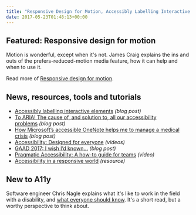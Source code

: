 ```yaml
---
title: "Responsive Design for Motion, Accessibly Labelling Interactive Elements, Accessibility: A How-To Guide for Teams and More"
date: 2017-05-23T01:48:13+00:00
---
```


## Featured: Responsive design for motion

Motion is wonderful, except when it's not. James Craig explains the ins and outs of the prefers-reduced-motion media feature, how it can help and when to use it.

Read more of [Responsive design for motion](https://webkit.org/blog/7551/responsive-design-for-motion/).

## News, resources, tools and tutorials

- [Accessibly labelling interactive elements](https://hiddedevries.nl/en/blog/2017-05-05-accessibly-labelling-interactive-elements) *(blog post)*
- [To ARIA! The cause of, and solution to, all our accessibility problems](http://webaim.org/blog/aria-cause-solution/) *(blog post)*
- [How Microsoft’s accessible OneNote helps me to manage a medical crisis](http://steve.sawczyn.com/how-microsofts-accessible-onenote-helps-me-to-manage-a-medical-crisis/) *(blog post)*
- [Accessibility: Designed for everyone](https://www.youtube.com/playlist?list=PLHFlHpPjgk7307LVoFKonAqq616WCzif7) *(videos)*
- [GAAD 2017: I wish I’d known…](https://www.paciellogroup.com/blog/2017/05/gaad-2017-i-wish-id-known/) *(blog post)*
- [Pragmatic Accessibility: A how-to guide for teams](https://www.youtube.com/watch?v=A5XzoDT37iM) *(video)*
- [Accessibility in a responsive world](https://www.filamentgroup.com/lab/accessibility-funka.html) *(resource)*

## New to A11y

Software engineer Chris Nagle explains what it's like to work in the field with a disability, and [what everyone should know](http://www.businessinsider.com/inmoji-chris-nagel-visually-impaired-programmer-interview-2017-4). It's a short read, but a worthy perspective to think about.
